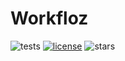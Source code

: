 # Workfloz

![tests](https://github.com/maejam/Workfloz/actions/workflows/tests.yml/badge.svg?branch=main)
[![license](https://badgen.net/static/License/GPLv3+/green)](https://www.gnu.org/licenses/gpl-3.0)
![stars](https://badgen.net/github/stars/maejam/Workfloz?icon=star)
